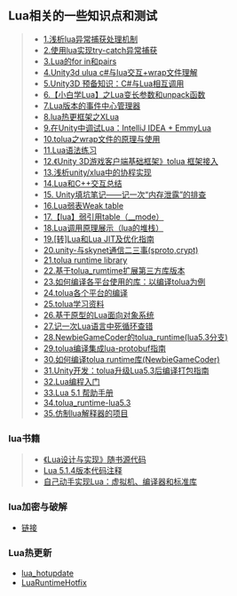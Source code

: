 ## Lua相关的一些知识点和测试  

>* [1.浅析lua异常捕获处理机制](./https://blog.csdn.net/mycwq/article/details/49256003)  
>* [2.使用lua实现try-catch异常捕获](https://blog.csdn.net/waruqi/article/details/53649634)  
>* [3.Lua的for in和pairs](https://blog.csdn.net/liuyuan185442111/article/details/54144348)  
>* [4.Unity3d ulua c#与lua交互+wrap文件理解](https://blog.csdn.net/pengdongwei/article/details/50420612)  
>* [5.Unity3D 预备知识：C#与Lua相互调用](http://www.cnblogs.com/zhuweisky/p/6705095.html)  
>* [6.【小白学Lua】之Lua变长参数和unpack函数](https://www.cnblogs.com/msxh/p/10054070.html)  
>* [7.Lua版本的事件中心管理器](./LuaEventMgr)  
>* [8.lua热更框架之XLua](https://www.cnblogs.com/IAMTOM/p/9498393.html)  
>* [9.在Unity中调试Lua：IntelliJ IDEA + EmmyLua](https://blog.csdn.net/David_Dai_1108/article/details/74279111)  
>* [10.tolua之wrap文件的原理与使用](https://www.cnblogs.com/msxh/p/9813147.html)  
>* [11.Lua语法练习](./LuaTraining)  
>* [12.《Unity 3D游戏客户端基础框架》tolua 框架接入](https://blog.csdn.net/linshuhe1/article/details/77816480)  
>* [13.浅析unity/xlua中的协程实现](https://www.cnblogs.com/zblade/p/9857808.html)  
>* [14.Lua和C++交互总结](https://blog.csdn.net/shun_fzll/article/details/39120965)  
>* [15. Unity填坑笔记——记一次“内存泄露”的排查](http://www.manew.com/thread-141722-1-1.html)  
>* [16.Lua弱表Weak table](https://blog.csdn.net/shimazhuge/article/details/40310233)  
>* [17.【lua】弱引用table（__mode）](https://www.cnblogs.com/colin-chan/articles/4774651.html)  
>* [18.Lua调用原理展示（lua的堆栈）](https://blog.csdn.net/zhuzhuyule/article/details/41086745)  
>* [19.[转]Lua和Lua JIT及优化指南](https://www.cnblogs.com/zhaoqingqing/p/10397867.html)  
>* [20.unity-与skynet通信二三事(sproto,crypt)](https://blog.csdn.net/yangxuan0261/article/details/78037789)  
>* [21.tolua runtime library](https://github.com/topameng/tolua_runtime)  
>* [22.基于tolua_rumtime扩展第三方库版本](https://github.com/jarjin/tolua_rumtime)  
>* [23.如何编译各平台使用的库：以编译tolua为例](https://blog.csdn.net/huangyushi/article/details/74457121)  
>* [24.tolua各个平台的编译](https://blog.csdn.net/Rhett_Yuan/article/details/79656306)  
>* [25.tolua学习资料](https://github.com/xinzhuzi/Record/tree/master/source/_posts/Unity/ToLua)  
>* [26.基于原型的Lua面向对象系统](https://github.com/kurapica/PLoop/blob/master/README-zh.md)  
>* [27.记一次Lua语言中死循环查错](https://www.cnblogs.com/lijiajia/p/10817407.html)  
>* [28.NewbieGameCoder的tolua_runtime(lua5.3分支)](https://github.com/NewbieGameCoder/tolua_runtime)  
>* [29.tolua编译集成lua-protobuf指南](https://john.js.org/2020/11/02/ToLua-Compile-With-lua-protobuf/)  
>* [30.如何编译tolua runtime库(NewbieGameCoder)](https://github.com/NewbieGameCoder/tolua_runtime/wiki)  
>* [31.Unity开发：tolua升级Lua5.3后编译打包指南](https://zhuanlan.zhihu.com/p/71832614)  
>* [32.Lua编程入门](https://www.kancloud.cn/thinkphp/lua-guide/43805)  
>* [33.Lua 5.1 帮助手册](https://www.wenjiangs.com/docs/lua-doc)  
>* [34.tolua_runtime-lua5.3](https://github.com/jarjin/tolua_runtime-lua5.3)  
>* [35.仿制lua解释器的项目](https://github.com/Manistein/dummylua-tutorial)  


### lua书籍  
>* [《Lua设计与实现》随书源代码](https://github.com/lichuang/Lua-Source-Internal)  
>* [Lua 5.1.4版本代码注释](https://github.com/lichuang/Lua-5.1.4-codedump)  
>* [自己动手实现Lua：虚拟机、编译器和标准库](https://github.com/zxh0/luago-book)  

### lua加密与破解
* [链接](./LuaEncrypt)  

### Lua热更新  
* [lua_hotupdate](https://github.com/asqbtcupid/lua_hotupdate)  
* [LuaRuntimeHotfix](https://github.com/756915370/LuaRuntimeHotfix)  
